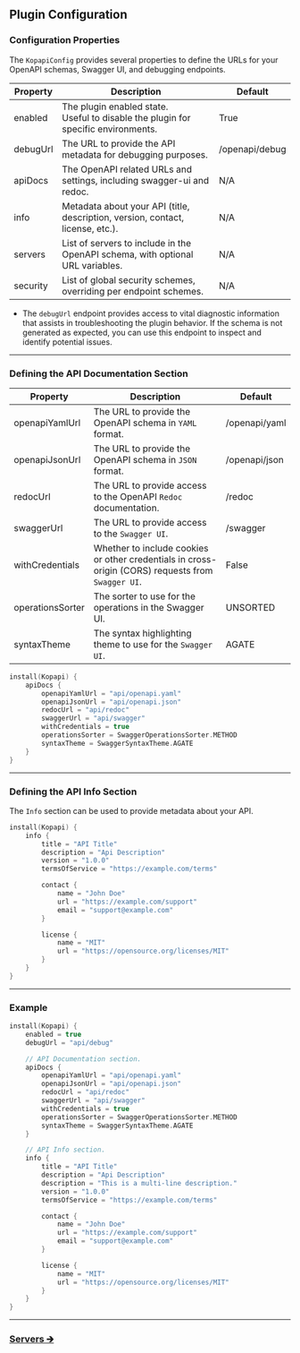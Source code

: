 ## Plugin Configuration

### Configuration Properties

The `KopapiConfig` provides several properties to define the URLs for your OpenAPI schemas, Swagger UI, and debugging endpoints.

| Property | Description                                                                           | Default        |
|----------|---------------------------------------------------------------------------------------|----------------|
| enabled  | The plugin enabled state.<br/>Useful to disable the plugin for specific environments. | True           |
| debugUrl | The URL to provide the API metadata for debugging purposes.                           | /openapi/debug |
| apiDocs  | The OpenAPI related URLs and settings, including swagger-ui and redoc.                | N/A            |
| info     | Metadata about your API (title, description, version, contact, license, etc.).        | N/A            |
| servers  | List of servers to include in the OpenAPI schema, with optional URL variables.        | N/A            |
| security | List of global security schemes, overriding per endpoint schemes.                     | N/A            |

- The `debugUrl` endpoint provides access to vital diagnostic information that assists in troubleshooting the plugin behavior.
  If the schema is not generated as expected, you can use this endpoint to inspect and identify potential issues.

---

### Defining the API Documentation Section

| Property         | Description                                                                                        | Default       |
|------------------|----------------------------------------------------------------------------------------------------|---------------|
| openapiYamlUrl   | The URL to provide the OpenAPI schema in `YAML` format.                                            | /openapi/yaml |
| openapiJsonUrl   | The URL to provide the OpenAPI schema in `JSON` format.                                            | /openapi/json |
| redocUrl         | The URL to provide access to the OpenAPI `Redoc` documentation.                                    | /redoc        |
| swaggerUrl       | The URL to provide access to the `Swagger UI`.                                                     | /swagger      |
| withCredentials  | Whether to include cookies or other credentials in cross-origin (CORS) requests from `Swagger UI`. | False         |
| operationsSorter | The sorter to use for the operations in the Swagger UI.                                            | UNSORTED      |
| syntaxTheme      | The syntax highlighting theme to use for the `Swagger UI`.                                         | AGATE         |

```kotlin
install(Kopapi) {
    apiDocs {
        openapiYamlUrl = "api/openapi.yaml"
        openapiJsonUrl = "api/openapi.json"
        redocUrl = "api/redoc"
        swaggerUrl = "api/swagger"
        withCredentials = true
        operationsSorter = SwaggerOperationsSorter.METHOD
        syntaxTheme = SwaggerSyntaxTheme.AGATE
    }
}
```

---

### Defining the API Info Section

The `Info` section can be used to provide metadata about your API.

```kotlin
install(Kopapi) {
    info {
        title = "API Title"
        description = "Api Description"
        version = "1.0.0"
        termsOfService = "https://example.com/terms"

        contact {
            name = "John Doe"
            url = "https://example.com/support"
            email = "support@example.com"
        }

        license {
            name = "MIT"
            url = "https://opensource.org/licenses/MIT"
        }
    }
}
```

---

### Example

```kotlin
install(Kopapi) {
    enabled = true
    debugUrl = "api/debug"

    // API Documentation section.
    apiDocs {
        openapiYamlUrl = "api/openapi.yaml"
        openapiJsonUrl = "api/openapi.json"
        redocUrl = "api/redoc"
        swaggerUrl = "api/swagger"
        withCredentials = true
        operationsSorter = SwaggerOperationsSorter.METHOD
        syntaxTheme = SwaggerSyntaxTheme.AGATE
    }

    // API Info section.
    info {
        title = "API Title"
        description = "Api Description"
        description = "This is a multi-line description."
        version = "1.0.0"
        termsOfService = "https://example.com/terms"

        contact {
            name = "John Doe"
            url = "https://example.com/support"
            email = "support@example.com"
        }

        license {
            name = "MIT"
            url = "https://opensource.org/licenses/MIT"
        }
    }
}
```

--- 

### [Servers 🡲](02-servers.md)
